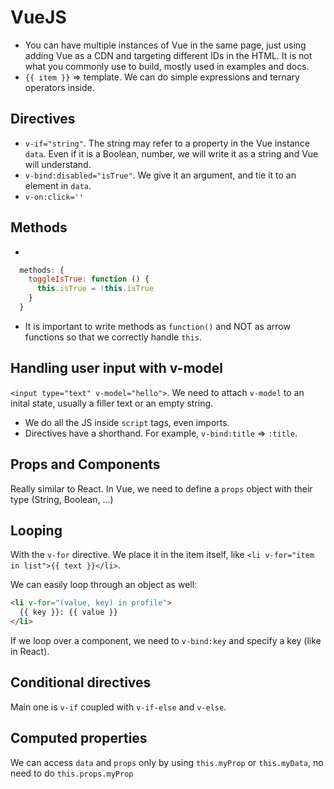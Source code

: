 # VueJS

- You can have multiple instances of Vue in the same page, just using adding Vue as a CDN and targeting different IDs in the HTML. It is not what you commonly use to build, mostly used in examples and docs.
- `{{ item }}` => template. We can do simple expressions and ternary operators inside. 

## Directives

- `v-if="string"`. The string may refer to a property in the Vue instance `data`. Even if it is a Boolean, number, we will write it as a string and Vue will understand.
- `v-bind:disabled="isTrue"`. We give it an argument, and tie it to an element in `data`.
- `v-on:click=''`

## Methods

- 
``` js
  methods: {
    toggleIsTrue: function () {
      this.isTrue = !this.isTrue
    }
  }
```
- It is important to write methods as `function()` and NOT as arrow functions so that we correctly handle `this`.

## Handling user input with v-model

`<input type="text" v-model="hello">`. We need to attach `v-model` to an inital state, usually a filler text or an empty string.

- We do all the JS inside `script` tags, even imports.
- Directives have a shorthand. For example, `v-bind:title` => `:title`.

## Props and Components

Really similar to React. In Vue, we need to define a `props` object with their type (String, Boolean, ...)

## Looping

With the `v-for` directive. We place it in the item itself, like `<li v-for="item in list">{{ text }}</li>`.

We can easily loop through an object as well:

``` html
<li v-for="(value, key) in profile">
  {{ key }}: {{ value }}
</li>
```
If we loop over a component, we need to `v-bind:key` and specify a key (like in React).

## Conditional directives

Main one is `v-if` coupled with `v-if-else` and `v-else`.

## Computed properties

We can access `data` and `props` only by using `this.myProp` or `this.myData`, no need to do `this.props.myProp`






